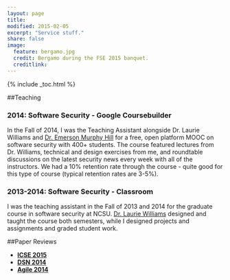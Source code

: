 ```yaml
---
layout: page
title:
modified: 2015-02-05
excerpt: "Service stuff."
share: false
image:
  feature: bergamo.jpg
  credit: Bergamo during the FSE 2015 banquet.
  creditlink:
---
```


{% include _toc.html %}

##Teaching

### 2014: Software Security - Google Coursebuilder

In the Fall of 2014, I was the Teaching Assistant alongside Dr. Laurie Williams and [Dr. Emerson Murphy Hill](http://people.engr.ncsu.edu/ermurph3/) for a free, open platform MOOC on software security with 400+ students. The course featured lectures from Dr. Williams, technical and design exercises from me, and roundtable discussions on the latest security news every week with all of the instructors. We had a 10% retention rate through the course - quite good for this type of course (typical retention rates are 3-5%).

### 2013-2014: Software Security - Classroom

I was the teaching assistant in the Fall of 2013 and 2014 for the graduate course in software security at NCSU. [Dr. Laurie Williams](http://collaboration.csc.ncsu.edu/laurie/index.html) designed and taught the course both semesters, while I designed projects and assignments and graded student work.

##Paper Reviews

- [**ICSE 2015**](http://2015.icse-conferences.org/)
- [**DSN 2014**](2014.dsn.org/)
- [**Agile 2014**](http://agile2014.agilealliance.org/)
